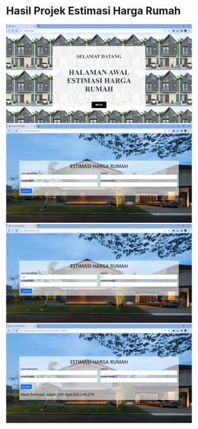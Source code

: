 # Hasil Projek Estimasi Harga Rumah

![alt text](https://github.com/DanU-R/estimasi-harga-rumah/blob/main/hasil%20estimasi%20harga%20rumah/WhatsApp%20Image%202023-11-06%20at%2008.31.13.jpeg?raw=true)
![alt text](https://github.com/DanU-R/estimasi-harga-rumah/blob/main/hasil%20estimasi%20harga%20rumah/WhatsApp%20Image%202023-11-06%20at%2008.31.24.jpeg?raw=true)
![alt text](https://github.com/DanU-R/estimasi-harga-rumah/blob/main/hasil%20estimasi%20harga%20rumah/WhatsApp%20Image%202023-11-06%20at%2008.32.08.jpeg?raw=true)
![alt text](https://github.com/DanU-R/estimasi-harga-rumah/blob/main/hasil%20estimasi%20harga%20rumah/WhatsApp%20Image%202023-11-06%20at%2008.32.18.jpeg?raw=true)
